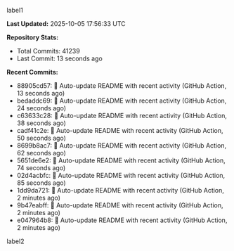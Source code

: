 
label1 
<!-- ACTIVITY_START -->
**Last Updated:** 2025-10-05 17:56:33 UTC

**Repository Stats:**
- Total Commits: 41239
- Last Commit: 13 seconds ago

**Recent Commits:**
- 88905cd57: 🤖 Auto-update README with recent activity (GitHub Action, 13 seconds ago)
- bedaddc69: 🤖 Auto-update README with recent activity (GitHub Action, 24 seconds ago)
- c63633c28: 🤖 Auto-update README with recent activity (GitHub Action, 38 seconds ago)
- cadf41c2e: 🤖 Auto-update README with recent activity (GitHub Action, 50 seconds ago)
- 8699b8ac7: 🤖 Auto-update README with recent activity (GitHub Action, 62 seconds ago)
- 5651de6e2: 🤖 Auto-update README with recent activity (GitHub Action, 74 seconds ago)
- 02d4acbfc: 🤖 Auto-update README with recent activity (GitHub Action, 85 seconds ago)
- 1dd9da721: 🤖 Auto-update README with recent activity (GitHub Action, 2 minutes ago)
- 9b47eabff: 🤖 Auto-update README with recent activity (GitHub Action, 2 minutes ago)
- e047964b8: 🤖 Auto-update README with recent activity (GitHub Action, 2 minutes ago)
<!-- ACTIVITY_END -->

label2
